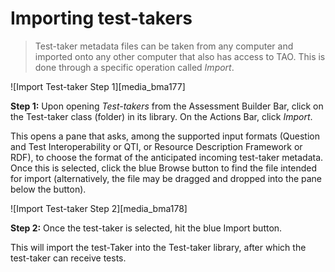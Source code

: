 # Importing test-takers

>Test-taker metadata files can be taken from any computer and imported onto any other computer that also has access to TAO. This is done through a specific operation called *Import*.

![Import Test-taker Step 1][media_bma177]

**Step 1:** Upon opening *Test-takers* from the Assessment Builder Bar, click on the Test-taker class (folder) in its library. On the Actions Bar, click *Import*.

This opens a pane that asks, among the supported input formats (Question and Test Interoperability or QTI, or Resource Description Framework or RDF), to choose the format of the anticipated incoming test-taker metadata. Once this is selected, click the blue Browse button to find the file intended for import (alternatively, the file may be dragged and dropped into the pane below the button). 

![Import Test-taker Step 2][media_bma178]

**Step 2:** Once the test-taker is selected, hit the blue Import button.

This will import the test-Taker into the Test-taker library, after which the test-taker can receive tests.

